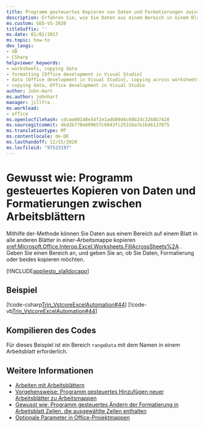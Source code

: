 ```yaml
---
title: Programm gesteuertes Kopieren von Daten und Formatierungen zwischen Arbeitsblättern
description: Erfahren Sie, wie Sie Daten aus einem Bereich in einem Blatt mithilfe der FillAcrossSheets-Methode in alle anderen Blätter in einer Arbeitsmappe kopieren können.
ms.custom: SEO-VS-2020
titleSuffix: ''
ms.date: 02/02/2017
ms.topic: how-to
dev_langs:
- VB
- CSharp
helpviewer_keywords:
- worksheets, copying data
- formatting [Office development in Visual Studio]
- data [Office development in Visual Studio], copying across worksheets
- copying data, Office development in Visual Studio
author: John-Hart
ms.author: johnhart
manager: jillfra
ms.workload:
- office
ms.openlocfilehash: cdcae80148e54f2e1adb09d4c69b2dc3268b7428
ms.sourcegitcommit: 4bd2b770e60965fc0843fc25318a7e1b46137875
ms.translationtype: MT
ms.contentlocale: de-DE
ms.lasthandoff: 12/15/2020
ms.locfileid: "97523197"
---
```

# <a name="how-to-programmatically-copy-data-and-formatting-across-worksheets"></a>Gewusst wie: Programm gesteuertes Kopieren von Daten und Formatierungen zwischen Arbeitsblättern
  Mithilfe der-Methode können Sie Daten aus einem Bereich auf einem Blatt in alle anderen Blätter in einer-Arbeitsmappe kopieren <xref:Microsoft.Office.Interop.Excel.Worksheets.FillAcrossSheets%2A> . Geben Sie einen Bereich an, und geben Sie an, ob Sie Daten, Formatierung oder beides kopieren möchten.

 [!INCLUDE[appliesto_xlalldocapp](../vsto/includes/appliesto-xlalldocapp-md.md)]

## <a name="example"></a>Beispiel
 [!code-csharp[Trin_VstcoreExcelAutomation#44](../vsto/codesnippet/CSharp/Trin_VstcoreExcelAutomationCS/Sheet1.cs#44)]
 [!code-vb[Trin_VstcoreExcelAutomation#44](../vsto/codesnippet/VisualBasic/Trin_VstcoreExcelAutomation/Sheet1.vb#44)]

## <a name="compile-the-code"></a>Kompilieren des Codes
 Für dieses Beispiel ist ein Bereich `rangeData` mit dem Namen in einem Arbeitsblatt erforderlich.

## <a name="see-also"></a>Weitere Informationen
- [Arbeiten mit Arbeitsblättern](../vsto/working-with-worksheets.md)
- [Vorgehensweise: Programm gesteuertes Hinzufügen neuer Arbeitsblätter zu Arbeitsmappen](../vsto/how-to-programmatically-add-new-worksheets-to-workbooks.md)
- [Gewusst wie: Programm gesteuertes Ändern der Formatierung in Arbeitsblatt Zeilen, die ausgewählte Zellen enthalten](../vsto/how-to-programmatically-change-formatting-in-worksheet-rows-containing-selected-cells.md)
- [Optionale Parameter in Office-Projektmappen](../vsto/optional-parameters-in-office-solutions.md)

